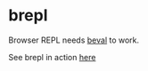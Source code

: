 brepl
====
Browser REPL needs [beval](https://github.com/h43z/beval) to work.

See brepl in action [here](https://twitter.com/h43z/status/1767673697094021392)
